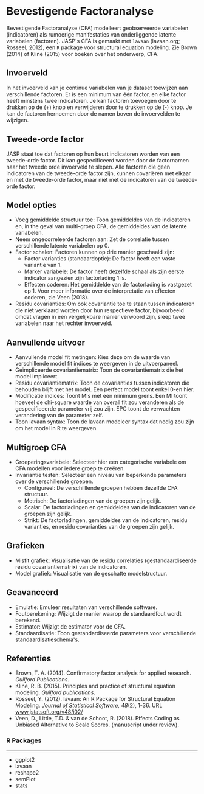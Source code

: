 Bevestigende Factoranalyse
==========================

Bevestigende Factoranalyse (CFA) modelleert geobserveerde variabelen (indicatoren) als rumoerige manifestaties van onderliggende latente variabelen (factoren). JASP's CFA is gemaakt met `lavaan` (lavaan.org; Rosseel, 2012), een `R` package voor structural equation modeling. Zie Brown (2014) of Kline (2015) voor boeken over het onderwerp, CFA.

Invoerveld
-------
In het invoerveld kan je continue variabelen van je dataset toewijzen aan verschillende factoren. Er is een minimum van één factor, en elke factor heeft minstens twee indicatoren. Je kan factoren toevoegen door te drukken op de (+) knop en verwijderen door te drukken op de (-) knop. Je kan de factoren hernoemen door de namen boven de invoervelden te wijzigen.

Tweede-orde factor
-------
JASP staat toe dat factoren op hun beurt indicatoren worden van een tweede-orde factor. Dit kan gespecificeerd worden door de factornamen naar het tweede orde invoerveld te slepen. Alle factoren die geen indicatoren van de tweede-orde factor zijn, kunnen covariëren met elkaar en met de tweede-orde factor, maar niet met de indicatoren van de tweede-orde factor.

Model opties
-------
- Voeg gemiddelde structuur toe: Toon gemiddeldes van de indicatoren en, in the geval van multi-groep CFA, de gemiddeldes van de latente variabelen.
- Neem ongecorreleerde factoren aan: Zet de correlatie tussen verschillende latente variabelen op 0.
- Factor schalen: Factoren kunnen op drie manier geschaald zijn:
  - Factor varianties (standaardoptie): De factor heeft een vaste variantie van 1.
  - Marker variabele: De factor heeft dezelfde schaal als zijn eerste indicator aangezien zijn factorlading 1 is.
  - Effecten coderen: Het gemiddelde van de factorlading is vastgezet op 1. Voor meer informatie over de interpretatie van effecten coderen, zie Veen (2018).
- Residu covarianties: Om ook covariantie toe te staan tussen indicatoren die niet verklaard worden door hun respectieve factor, bijvoorbeeld omdat vragen in een vergelijkbare manier verwoord zijn, sleep twee variabelen naar het rechter invoerveld. 

Aanvullende uitvoer
-------
- Aanvullende model fit metingen: Kies deze om de waarde van verschillende model fit indices te weergeven in de uitvoerpaneel.
- Geïmpliceerde covariantiematrix: Toon de covariantiematrix die het model impliceert.
- Residu covariantiematrix: Toon de covarianties tussen indicatoren die behouden blijft met het model. Een perfect model toont enkel 0-en hier. 
- Modificatie indices: Toont MIs met een minimum grens. Een MI toont hoeveel de chi-square waarde van overall fit zou veranderen als de gespecificeerde parameter vrij zou zijn. EPC toont de verwachten verandering van de parameter zelf.
- Toon lavaan syntax: Toon de lavaan modeleer syntax dat nodig zou zijn om het model in R te weergeven.

Multigroep CFA
------
- Groeperingsvariabele: Selecteer hier een categorische variabele om CFA modellen voor iedere groep te creëren. 
- Invariantie testen: Selecteer een niveau van beperkende parameters over de verschillende groepen. 
  - Configureel: De verschilllende groepen hebben dezelfde CFA structuur.
  - Metrisch: De factorladingen van de groepen zijn gelijk.
  - Scalar: De factorladingen en gemiddeldes van de indicatoren van de groepen zijn gelijk.
  - Strikt: De factorladingen, gemiddeldes van de indicatoren, residu varianties, en residu covarianties van de groepen zijn gelijk.
  
Grafieken
-------
- Misfit grafiek: Visualisatie van de residu correlaties (gestandaardiseerde residu covariantiematrix) van de indicatoren.
- Model grafiek: Visualisatie van de geschatte modelstructuur.

Geavanceerd
-------
- Emulatie: Emuleer resultaten van verschillende software.
- Foutberekening: Wijzigt de manier waarop de standaardfout wordt berekend.
- Estimator: Wijzigt de estimator voor de CFA.
- Standaardisatie: Toon gestandardiseerde parameters voor verschillende standaardisatieschema's.

Referenties
-------
- Brown, T. A. (2014). Confirmatory factor analysis for applied research. _Guilford Publications_.
- Kline, R. B. (2015). Principles and practice of structural equation modeling. _Guilford publications_.
- Rosseel, Y. (2012). lavaan: An R Package for Structural Equation Modeling. _Journal of Statistical Software, 48_(2), 1-36. URL www.jstatsoft.org/v48/i02/
- Veen, D., Little, T.D. & van de Schoot, R. (2018). Effects Coding as Unbiased Alternative to Scale Scores. (manuscript under review).

### R Packages
---
- ggplot2
- lavaan
- reshape2
- semPlot
- stats

